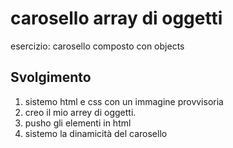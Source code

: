 carosello array di oggetti
===
esercizio: carosello composto con objects
## Svolgimento

1. sistemo html e css con un immagine provvisoria 
2. creo il mio arrey di oggetti.
3. pusho gli elementi in html 
4. sistemo la dinamicità del carosello
